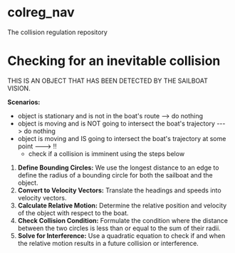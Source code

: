 # colreg_nav
The collision regulation repository

# Checking for an inevitable collision

THIS IS AN OBJECT THAT HAS BEEN DETECTED BY THE SAILBOAT VISION.

**Scenarios:**
- object is stationary and is not in the boat's route --> do nothing
- object is moving and is NOT going to intersect the boat's trajectory ---> do nothing
- object is moving and IS going to intersect the boat's trajectory at some point ---> ‼️
     - check if a collision is imminent using the steps below 

1. **Define Bounding Circles:** We use the longest distance to an edge to define the radius of a bounding circle for both the sailboat and the object.
2. **Convert to Velocity Vectors:** Translate the headings and speeds into velocity vectors.
3. **Calculate Relative Motion:** Determine the relative position and velocity of the object with respect to the boat.
4. **Check Collision Condition:** Formulate the condition where the distance between the two circles is less than or equal to the sum of their radii.
5. **Solve for Interference:** Use a quadratic equation to check if and when the relative motion results in a future collision or interference.
